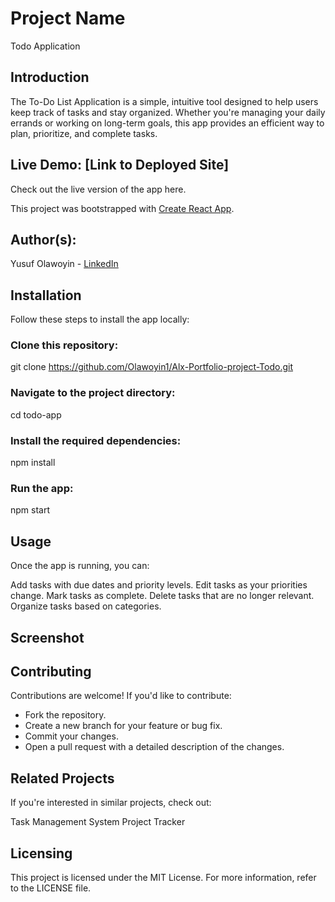 # Project Name
Todo Application


## Introduction
The To-Do List Application is a simple, intuitive tool designed to help users keep track of tasks and stay organized. Whether you're managing your daily errands or working on long-term goals, this app provides an efficient way to plan, prioritize, and complete tasks.

## Live Demo: [Link to Deployed Site]
Check out the live version of the app here.

This project was bootstrapped with [Create React App](https://alxtodo.netlify.app/).

## Author(s):
Yusuf Olawoyin - [LinkedIn](https://www.linkedin.com/in/olawoyin1/)


## Installation
Follow these steps to install the app locally:

### Clone this repository:

git clone https://github.com/Olawoyin1/Alx-Portfolio-project-Todo.git

### Navigate to the project directory:

cd todo-app

### Install the required dependencies:

npm install

### Run the app:

npm start


## Usage
Once the app is running, you can:

Add tasks with due dates and priority levels.
Edit tasks as your priorities change.
Mark tasks as complete.
Delete tasks that are no longer relevant.
Organize tasks based on categories.

## Screenshot


## Contributing
Contributions are welcome! If you'd like to contribute:

 - Fork the repository.
 - Create a new branch for your feature or bug fix.
 - Commit your changes.
 - Open a pull request with a detailed description of the changes.


## Related Projects
If you're interested in similar projects, check out:

Task Management System
Project Tracker

## Licensing
This project is licensed under the MIT License. For more information, refer to the LICENSE file.













